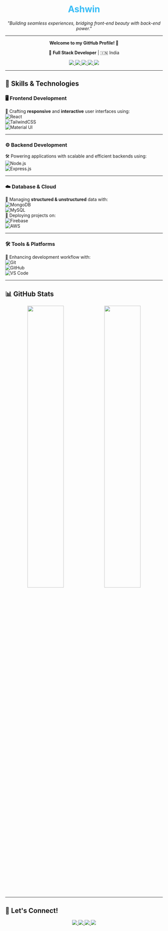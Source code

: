 <h1 align="center" style="color:#36BCF7;">Ashwin</h1>
<p align="center"><i>"Building seamless experiences, bridging front-end beauty with back-end power."</i></p>

---

<p align="center">
  <b>Welcome to my GitHub Profile! 👋</b>  
</p>
<p align="center">
  🚀 <b>Full Stack Developer</b> | 🇮🇳 India  
</p>

<p align="center">
  <a href="https://github.com/Ashw-in2006?tab=followers">
    <img src="https://img.shields.io/github/followers/Ashw-in2006?label=FOLLOWERS&style=flat-square" />
  </a>
  <a href="https://www.linkedin.com/in/ashwin-rajamurugan-842aa9289/">
    <img src="https://img.shields.io/badge/LinkedIn-blue?style=flat-square&logo=linkedin" />
  </a>
  <a href="https://leetcode.com/u/Ashwin-2006">
    <img src="https://img.shields.io/badge/LeetCode-FFA116?style=flat-square&logo=leetcode&logoColor=white" />
  </a>
  <a href="https://www.hackerrank.com/rajaashwin2006">
    <img src="https://img.shields.io/badge/HackerRank-2EC866?style=flat-square&logo=hackerrank&logoColor=white" />
  </a>
  <a href="https://www.codechef.com/users/rajaashwin2006">
    <img src="https://img.shields.io/badge/CodeChef-5B4638?style=flat-square&logo=codechef&logoColor=white" />
  </a>
</p>

---

## 🚀 Skills & Technologies  

### 🖥️ Frontend Development  
🌟 Crafting **responsive** and **interactive** user interfaces using:  
![React](https://img.shields.io/badge/-React-61DAFB?style=for-the-badge&logo=react&logoColor=white)  
![TailwindCSS](https://img.shields.io/badge/-TailwindCSS-38B2AC?style=for-the-badge&logo=tailwind-css&logoColor=white)  
![Material UI](https://img.shields.io/badge/-MaterialUI-0081CB?style=for-the-badge&logo=material-ui&logoColor=white)  

---

### ⚙️ Backend Development  
🛠️ Powering applications with scalable and efficient backends using:  
![Node.js](https://img.shields.io/badge/-Node.js-339933?style=for-the-badge&logo=node.js&logoColor=white)  
![Express.js](https://img.shields.io/badge/-Express.js-000000?style=for-the-badge&logo=express&logoColor=white)  

---

### ☁️ Database & Cloud  
💾 Managing **structured & unstructured** data with:  
![MongoDB](https://img.shields.io/badge/-MongoDB-47A248?style=for-the-badge&logo=mongodb&logoColor=white)  
![MySQL](https://img.shields.io/badge/-MySQL-4479A1?style=for-the-badge&logo=mysql&logoColor=white)  
🚀 Deploying projects on:  
![Firebase](https://img.shields.io/badge/-Firebase-FFCA28?style=for-the-badge&logo=firebase&logoColor=white)  
![AWS](https://img.shields.io/badge/-AWS-FF9900?style=for-the-badge&logo=amazon-aws&logoColor=white)  

---

### 🛠 Tools & Platforms  
🔧 Enhancing development workflow with:  
![Git](https://img.shields.io/badge/-Git-F05032?style=for-the-badge&logo=git&logoColor=white)  
![GitHub](https://img.shields.io/badge/-GitHub-181717?style=for-the-badge&logo=github&logoColor=white)  
![VS Code](https://img.shields.io/badge/-VSCode-007ACC?style=for-the-badge&logo=visual-studio-code&logoColor=white)  

---

## 📊 GitHub Stats  
<p align="center">
  <img src="https://github-readme-stats-sigma-five.vercel.app/api?username=Ashw-in2006&show_icons=true&theme=dark" width="48%" />
  <img src="https://github-readme-streak-stats.herokuapp.com/?user=Ashw-in2006&theme=dark" width="48%" />
</p>

---

## 🔗 Let's Connect!  
<p align="center">
  <a href="https://www.linkedin.com/in/ashwin-rajamurugan-842aa9289">
    <img src="https://img.shields.io/badge/LinkedIn-blue?style=for-the-badge&logo=linkedin" />
  </a>
  <a href="https://leetcode.com/u/Ashwin-2006">
    <img src="https://img.shields.io/badge/LeetCode-FFA116?style=for-the-badge&logo=leetcode&logoColor=white" />
  </a>
  <a href="https://www.hackerrank.com/rajaashwin2006">
    <img src="https://img.shields.io/badge/HackerRank-2EC866?style=for-the-badge&logo=hackerrank&logoColor=white" />
  </a>
  <a href="https://www.codechef.com/users/rajaashwin2006">
    <img src="https://img.shields.io/badge/CodeChef-5B4638?style=for-the-badge&logo=codechef&logoColor=white" />
  </a>
</p>

